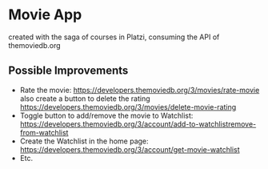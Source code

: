 # Movie App

created with the saga of courses in Platzi, consuming the API of themoviedb.org

## Possible Improvements

- Rate the movie: https://developers.themoviedb.org/3/movies/rate-movie also create a button to delete the rating https://developers.themoviedb.org/3/movies/delete-movie-rating
- Toggle button to add/remove the movie to Watchlist: https://developers.themoviedb.org/3/account/add-to-watchlistremove-from-watchlist
- Create the Watchlist in the home page: https://developers.themoviedb.org/3/account/get-movie-watchlist
- Etc.